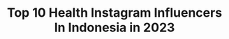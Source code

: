 ---
title: Top 10 Health Instagram Influencers In Indonesia in 2023
description: >-
  Find top health Instagram influencers in Indonesia in 2023. Most popular hashtags: #dirumahaja #fashion #fashionblogger.
platform: Instagram
hits: 815
text_top: Analyze the best Instagram profiles on inBeat.
text_bottom: inBeat has 815 Instagram influencers like this in Indonesia for you to work with.
profiles:
  - username: "rirymh"
    fullname: >-
      𝓡𝓲𝓻𝔂
    bio: >-
      @healthyy4u 💪🏻 @qa.management__
    location: "Indonesia"
    followers: 8457
    engagement: 982
    commentsToLikes: 0.097490
    id: ck9wh7o6jwmva0j7896swjwcv
    verified: false
    hashtags: "#borntobestrongwomen, #ootdwithnuabee, #nuabee, #sehatdirumah"
  - username: "yuliabaltschun"
    fullname: >-
      Yulia Baltschun
    bio: >-
      🍍BUSSINES CONTACT WA : 081 299 899 102 . 📍Bali Mom Of 2 Happy Boys FITNESS, HEALTH & DIET TOP 3 Masterchef-Indo 4 . YOUTUBE :
    location: "Indonesia"
    followers: 597618
    engagement: 374
    commentsToLikes: 0.029269
    id: ck135lvz9222w0i19ujfq8zkp
    verified: true
    hashtags: "#ihatediet, #areyoureadytowander, #ubud, #samsarasenses"
  - username: "devinasaritaa"
    fullname: >-
      Devιna Ѕarιтa
    bio: >-
      BALI-JKT 👠 нєєℓѕ єитнυѕιαѕт Owner of @healthycendol.18.jakarta Business inquiries thru DM or Email 📩devinasa123@gmail.com
    location: "Indonesia"
    followers: 55346
    engagement: 138
    commentsToLikes: 0.086896
    id: ck6ud2huaiqsw0j717ld09khi
    verified: false
    hashtags: "#jntgapaimimpimu, #expressyouronlinebusiness, #giveaway5tahunjnt, #jntexpressid"
  - username: "kamalh24"
    fullname: >-
      Kamal hafid
    bio: >-
      Food Business @pisangkampret 🍌 ☎ Medi 081280287722 (PM) 📍JAKARTA 🇮🇩 My GYM @kamal.health EMAIL afidkamal24@gmail.com
    location: "Indonesia"
    followers: 26068
    engagement: 540
    commentsToLikes: 0.026530
    id: ck6u0ru3ahejt0j71q2wakpei
    verified: false
    hashtags: "#mensfashion, #menstyle, #fashion, #bodypositivity"
  - username: "elinmassita"
    fullname: >-
      Lintang Elin Massita🎀
    bio: >-
      Duta Fakultas Kedokteran Unair 2020 Ambassador of Public Health @amsaunair @yakyuk_la @putraputri.smadala for business inquiries⤵️
    location: "Indonesia"
    followers: 10082
    engagement: 1314
    commentsToLikes: 0.011811
    id: ck9wgi8eptj8g0j78rmkaybmt
    verified: false
    hashtags: "#selflove, #bruntusan, #skincare, #skincareroutine"
  - username: "maria_vaniaa"
    fullname: >-
      Maria Vania
    bio: >-
      🇮🇩Presenter | MC | Content Creator Health & Fitness 📩mvaniabusiness@gmail.com ⬇️ MINUM INI TURUN BERAT 5KG DALAM 2MINGGU⬇️
    location: "Indonesia"
    followers: 2802976
    engagement: 363
    commentsToLikes: 0.010249
    id: ck14h0snc7yzc0i19mksznpm0
    verified: true
    hashtags: "#danielwellington, #dw1111, #dwinid, #dwindonesia"
  - username: "amnamalia"
    fullname: >-
      Amalia Annenkova
    bio: >-
      Health and fitness coach with medical education Master of sports in synchronised swimming Make ur life better with me
    location: "Indonesia"
    followers: 201664
    engagement: 540
    commentsToLikes: 0.009048
    id: ck5zpi25rsply0i14fklhuoee
    verified: false
    hashtags: ""
  - username: "szheerose"
    fullname: >-
      
    bio: >-
      Humanitarian,gym&healthy lifestyle @loveontheweekend_ @menjadiindonesiapintar BA @slimbeautycare Endorsement: @talithacasimira
    location: "Indonesia"
    followers: 75618
    engagement: 38
    commentsToLikes: 0.077986
    id: ck5hcmh60iu6j0i11cjg9fa18
    verified: true
    hashtags: "#pertemanansehat, #jangankasihkendor, #dirumahaja"
  - username: "dianakubasova"
    fullname: >-
      Diana Kubasova in BALI
    bio: >-
      💄 Beauty Tips 🌱 Healthy Lifestyle Motivator ✈️ #KubasovaTravels 68 countries 👑 @missmultiverse 2018👑 VESELĪGA DZĪVESVEIDA MARATONS⬇️
    location: "Indonesia"
    followers: 55438
    engagement: 304
    commentsToLikes: 0.024731
    id: ck6timviv10sn0j7127d7yn7y
    verified: true
    hashtags: "#dkmaratons, #dkpadomi, #dk"
  - username: "drg_oktrimanessa"
    fullname: >-
      drg. Oktri Manessa
    bio: >-
      Founder of @omdc_official Group Our Brands : OMDC Healthcare, OMDC Dental Clinic, OMDC Kidz, OMDC Shop, OMDC Kitchen, OktriSyariefFoundation
    location: "Indonesia"
    followers: 75172
    engagement: 236
    commentsToLikes: 0.021930
    id: ck6u7p8edmv180j717dto3xx1
    verified: false
    hashtags: "#muhammadhabibiesyarief, #mubie, #drgoktrishares, #thehistoryoftotooktri"
---